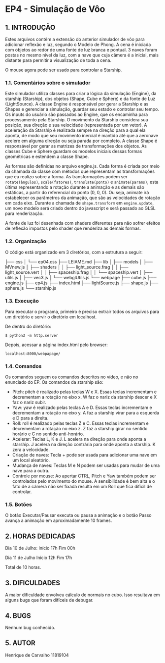 # EP4 - Simulação de Vôo

## 1. INTRODUÇÃO

Estes arquivos contêm a extensão do anterior simulador de vôo para adicionar reflexão e luz, segundo o Modelo de Phong.
A cena é iniciada com objetos ao redor de uma fonte de luz branca e pontual. 3 naves foram postas no mesmo nível da luz, com a nave que cuja câmera é a inicial,
mais distante para permitir a visualização de toda a cena.

O mouse agora pode ser usado para controlar a Starship.


### 1.1. Comentários sobre o simulador
Este simulador utiliza classes para criar a lógica da simulação (Engine), da starship (Starship), dos objetos (Shape, Cube e Sphere) e da fonte de Luz (LightSource).
A classe Engine é responsável por gerar a Starship e as Shapes e gerenciar a simulação, guardar seu estado e controlar seu tempo. Os inputs do usuário são passados ao Engine, que os encaminha 
para processamento pela Starship. O movimento da Starship considera sua posição, sua direção e sua velocidade (representada por um vetor). A aceleração da Starship é realizada sempre na direção 
para a qual ela aponta, de modo que seu movimento inercial é mantido até que a aeronave acelere em alguma direção ou seja parada por completo. A classe Shape é responsável por gerar as matrizes de
transformações dos objetos. As classes Cube e Sphere guardam os modelos iniciais dessas formas geométricas e estendem a classe Shape.

As formas são definidas no arquivo engine.js. Cada forma é criada por meio da chamada da classe com métodos que representam as transformações que eu realizo sobre a forma. As
transformações podem ser `rotate(ângulos)`, `scale(fatores)`, `translate(ponto)` e `animate(params)`, esta última representando a rotação durante a animação e as demais são estáticas, a partir do
referencial do ponto (0, 0, 0). Ou seja, animate irá estabelecer os parâmetros da animação, que são as velocidades de rotação em cada eixo. Durante a chamada de `shape.transform` em `engine.update`,
um novo modelo será criado dentro do javascript e será passado ao GLSL para renderização.

A fonte de luz foi desenhada com shaders diferentes para não sofrer efeitos de reflexão impostos pelo shader que renderiza as demais formas.

### 1.2. Organização
O código está organizado em 3 diretórios, com a estrutura a seguir:

├── css
│   └── ep04.css
├── LEIAME.md
├── lib
│   ├── models
│   ├── MVnew.js
│   ├── shaders
│   │   ├── light_source.frag
│   │   ├── light_source.vert
│   │   ├── spaceship.frag
│   │   └── spaceship.vert
│   ├── utils.js
│   ├── vec3.js
│   └── webglUtils.js
└── webpage
    ├── cube.js
    ├── engine.js
    ├── ep4.js
    ├── index.html
    ├── lightSource.js
    ├── shape.js
    ├── sphere.js
    └── starship.js


### 1.3. Execução
Para executar o programa, primeiro é preciso extrair todos os arquivos para um diretório e servir o diretório em localhost.

De dentro do diretório:

    $ python3 -m http.server

Depois, acessar a página index.html pelo browser:

    localhost:8000/webpapage/

### 1.4. Comandos
Os comandos seguem os comandos descritos no vídeo, e não no enunciado do EP. Os comandos da starship são:
- Pitch: pitch é realizado pelas teclas W e X. Essas teclas incrementam e decrementam a rotação no eixo x. W faz o nariz da starship descer e X faz o nariz subir.
- Yaw: yaw é realizado pelas teclas A e D. Essas teclas incrementam e decrementam a rotação no eixo y. A faz a starship virar para a esquerda e D para a direita.
- Roll: roll é realizado pelas teclas Z e C. Essas teclas incrementam e decrementam a rotação no eixo z. Z faz a starship girar no sentido horário e C no sentido anti-horário.
- Acelerar: Teclas L, K e J. L acelera na direção para onde aponta a starship. J acelera na direção contrária para onde aponta a starship. K zera a velocidade.
- Criação de naves: Tecla + pode ser usada para adicionar uma nave em um local aleatório.
- Mudança de naves: Teclas M e N podem ser usadas para mudar de uma nave para a outra.
- Controle por mouse: Ao apertar CTRL, Pitch e Yaw também podem ser controlados pelo movimento do mouse. A sensibilidade é bem alta e o fato de a câmera não ser fixada resulta em um Roll que fica difícil de controlar.

### 1.5. Botões
O botão Executar/Pausar executa ou pausa a animação e o botão Passo avança a animação em aproximadamente 10 frames.

## 2. HORAS DEDICADAS
Dia 10 de Julho:
Início 17h
Fim 00h

Dia 11 de Julho
Início 12h
Fim 17h

Total de 10 horas.

## 3. DIFICULDADES
A maior dificuldade envolveu cálculo de normais no cubo. Isso resultava em alguns bugs que foram difíceis de debugar.

## 4. BUGS
Nenhum bug conhecido.

## 5. AUTOR
Henrique de Carvalho
11819104
